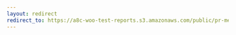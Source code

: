 ```yaml
---
layout: redirect
redirect_to: https://a8c-woo-test-reports.s3.amazonaws.com/public/pr-merge/45326/api/index.html
---
```

